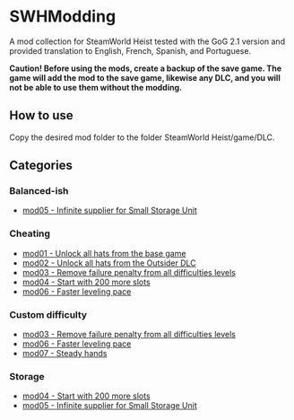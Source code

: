 # SWHModding

A mod collection for SteamWorld Heist tested with the GoG 2.1 version and provided translation to English, French, Spanish, and Portuguese.

**Caution! Before using the mods, create a backup of the save game. The game will add the mod to the save game, likewise any DLC, and you will not be able to use them without the modding.**

## How to use

Copy the desired mod folder to the folder SteamWorld Heist/game/DLC.

## Categories

### Balanced-ish

- [mod05 - Infinite supplier for Small Storage Unit](mod05)

### Cheating

- [mod01 - Unlock all hats from the base game](mod01)
- [mod02 - Unlock all hats from the Outsider DLC](mod02)
- [mod03 - Remove failure penalty from all difficulties levels](mod03)
- [mod04 - Start with 200 more slots](mod04)
- [mod06 - Faster leveling pace](mod06)

### Custom difficulty

- [mod03 - Remove failure penalty from all difficulties levels](mod03)
- [mod06 - Faster leveling pace](mod06)
- [mod07 - Steady hands](mod07)

### Storage

- [mod04 - Start with 200 more slots](mod04)
- [mod05 - Infinite supplier for Small Storage Unit](mod05)
